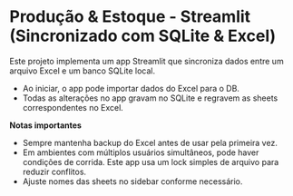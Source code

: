 # Produção & Estoque - Streamlit (Sincronizado com SQLite & Excel)

Este projeto implementa um app Streamlit que sincroniza dados entre um arquivo Excel e um banco SQLite local.
- Ao iniciar, o app pode importar dados do Excel para o DB.
- Todas as alterações no app gravam no SQLite e regravem as sheets correspondentes no Excel.

**Notas importantes**
- Sempre mantenha backup do Excel antes de usar pela primeira vez.
- Em ambientes com múltiplos usuários simultâneos, pode haver condições de corrida. Este app usa um lock simples de arquivo para reduzir conflitos.
- Ajuste nomes das sheets no sidebar conforme necessário.

